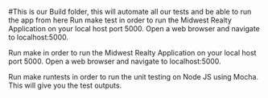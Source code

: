 #This is our Build folder, this will automate all our tests and be able to run the app from here
Run make test in order to run the Midwest Realty Application on your local host port 5000.
Open a web browser and navigate to localhost:5000.

Run make in order to run the Midwest Realty Application on your local host port 5000.
Open a web browser and navigate to localhost:5000.

Run make runtests in order to run the unit testing on Node JS using Mocha.
This will give you the test outputs.
